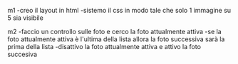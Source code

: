 m1 
-creo il layout in html 
-sistemo il css in modo tale che solo 1 immagine su 5 sia visibile 

m2
-faccio un controllo sulle foto e cerco la foto attualmente attiva
-se la foto attualmente attiva è l'ultima della lista allora la foto successiva sarà la prima della lista 
-disattivo la foto attualmente attiva e attivo la foto succesiva


